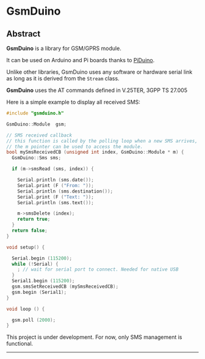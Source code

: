 # GsmDuino

## Abstract

**GsmDuino** is a library for GSM/GPRS module. 

It can be used on Arduino and Pi boards thanks to 
[PiDuino](https://github.com/epsilonrt/piduino).


Unlike other libraries, GsmDuino uses any software or hardware serial link as 
long as it is derived from the `Stream` class.

**GsmDuino** uses the AT commands defined in V.25TER, 3GPP TS 27.005

Here is a simple example to display all received SMS:

```c++
#include "gsmduino.h"

GsmDuino::Module  gsm;

// SMS received callback
// this function is called by the polling loop when a new SMS arrives,
// the m pointer can be used to access the module.
bool mySmsReceivedCB (unsigned int index, GsmDuino::Module * m) {
  GsmDuino::Sms sms;

  if (m->smsRead (sms, index)) {

    Serial.println (sms.date());
    Serial.print (F ("From: "));
    Serial.println (sms.destination());
    Serial.print (F ("Text: "));
    Serial.println (sms.text());

    m->smsDelete (index);
    return true;
  }
  return false;
}

void setup() {

  Serial.begin (115200);
  while (!Serial) {
    ; // wait for serial port to connect. Needed for native USB
  }
  Serial1.begin (115200);
  gsm.smsSetReceivedCB (mySmsReceivedCB);
  gsm.begin (Serial1);
}

void loop () {

  gsm.poll (2000);
}
```

This project is under development. For now, only SMS management is functional.

------
